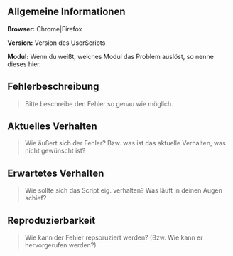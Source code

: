 ## Allgemeine Informationen
**Browser:** Chrome|Firefox

**Version:** Version des UserScripts

**Modul:** Wenn du weißt, welches Modul das Problem auslöst, so nenne dieses hier.

## Fehlerbeschreibung
> Bitte beschreibe den Fehler so genau wie möglich.

## Aktuelles Verhalten
> Wie äußert sich der Fehler? Bzw. was ist das aktuelle Verhalten, was nicht gewünscht ist?

## Erwartetes Verhalten
> Wie sollte sich das Script eig. verhalten? Was läuft in deinen Augen schief?

## Reproduzierbarkeit
> Wie kann der Fehler repsoruziert werden? (Bzw. Wie kann er hervorgerufen werden?)
